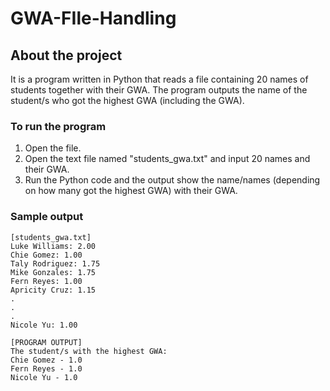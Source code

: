 # GWA-FIle-Handling
## About the project
It is a program written in Python that reads a file containing 20 names of students together with their GWA. The program outputs the name of the student/s who got the highest GWA (including the GWA).

### To run the program
1. Open the file.
2. Open the text file named "students_gwa.txt" and input 20 names and their GWA.
3. Run the Python code and the output show the name/names (depending on how many got the highest GWA) with their GWA.

### Sample output
```
[students_gwa.txt]
Luke Williams: 2.00
Chie Gomez: 1.00
Taly Rodriguez: 1.75
Mike Gonzales: 1.75
Fern Reyes: 1.00
Apricity Cruz: 1.15
.
.
.
Nicole Yu: 1.00
```

```
[PROGRAM OUTPUT]
The student/s with the highest GWA:
Chie Gomez - 1.0
Fern Reyes - 1.0
Nicole Yu - 1.0
```
